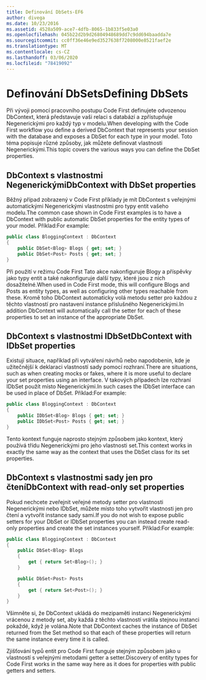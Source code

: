 ```yaml
---
title: Definování DbSets-EF6
author: divega
ms.date: 10/23/2016
ms.assetid: 4528a509-ace7-4dfb-8065-1b833f5e03a0
ms.openlocfilehash: 045b22d2b9d26804948689dd7c9dd694baadda7e
ms.sourcegitcommit: cc0ff36e46e9ed3527638f7208000e8521faef2e
ms.translationtype: MT
ms.contentlocale: cs-CZ
ms.lasthandoff: 03/06/2020
ms.locfileid: "78419092"
---
```

# <a name="defining-dbsets"></a><span data-ttu-id="2433c-102">Definování DbSets</span><span class="sxs-lookup"><span data-stu-id="2433c-102">Defining DbSets</span></span>
<span data-ttu-id="2433c-103">Při vývoji pomocí pracovního postupu Code First definujete odvozenou DbContext, která představuje vaši relaci s databází a zpřístupňuje Negenerickými pro každý typ v modelu.</span><span class="sxs-lookup"><span data-stu-id="2433c-103">When developing with the Code First workflow you define a derived DbContext that represents your session with the database and exposes a DbSet for each type in your model.</span></span> <span data-ttu-id="2433c-104">Toto téma popisuje různé způsoby, jak můžete definovat vlastnosti Negenerickými.</span><span class="sxs-lookup"><span data-stu-id="2433c-104">This topic covers the various ways you can define the DbSet properties.</span></span>  

## <a name="dbcontext-with-dbset-properties"></a><span data-ttu-id="2433c-105">DbContext s vlastnostmi Negenerickými</span><span class="sxs-lookup"><span data-stu-id="2433c-105">DbContext with DbSet properties</span></span>  

<span data-ttu-id="2433c-106">Běžný případ zobrazený v Code First příklady je mít DbContext s veřejnými automatickými Negenerickými vlastnostmi pro typy entit vašeho modelu.</span><span class="sxs-lookup"><span data-stu-id="2433c-106">The common case shown in Code First examples is to have a DbContext with public automatic DbSet properties for the entity types of your model.</span></span> <span data-ttu-id="2433c-107">Příklad:</span><span class="sxs-lookup"><span data-stu-id="2433c-107">For example:</span></span>  

``` csharp
public class BloggingContext : DbContext
{
    public DbSet<Blog> Blogs { get; set; }
    public DbSet<Post> Posts { get; set; }
}
```  

<span data-ttu-id="2433c-108">Při použití v režimu Code First Tato akce nakonfiguruje Blogy a příspěvky jako typy entit a také nakonfiguruje další typy, které jsou z nich dosažitelné.</span><span class="sxs-lookup"><span data-stu-id="2433c-108">When used in Code First mode, this will configure Blogs and Posts as entity types, as well as configuring other types reachable from these.</span></span> <span data-ttu-id="2433c-109">Kromě toho DbContext automaticky volá metodu setter pro každou z těchto vlastností pro nastavení instance příslušného Negenerickými.</span><span class="sxs-lookup"><span data-stu-id="2433c-109">In addition DbContext will automatically call the setter for each of these properties to set an instance of the appropriate DbSet.</span></span>  

## <a name="dbcontext-with-idbset-properties"></a><span data-ttu-id="2433c-110">DbContext s vlastnostmi IDbSet</span><span class="sxs-lookup"><span data-stu-id="2433c-110">DbContext with IDbSet properties</span></span>  

<span data-ttu-id="2433c-111">Existují situace, například při vytváření návrhů nebo napodobenin, kde je užitečnější k deklaraci vlastností sady pomocí rozhraní.</span><span class="sxs-lookup"><span data-stu-id="2433c-111">There are situations, such as when creating mocks or fakes, where it is more useful to declare your set properties using an interface.</span></span> <span data-ttu-id="2433c-112">V takových případech lze rozhraní IDbSet použít místo Negenerickými.</span><span class="sxs-lookup"><span data-stu-id="2433c-112">In such cases the IDbSet interface can be used in place of DbSet.</span></span> <span data-ttu-id="2433c-113">Příklad:</span><span class="sxs-lookup"><span data-stu-id="2433c-113">For example:</span></span>  

``` csharp
public class BloggingContext : DbContext
{
    public IDbSet<Blog> Blogs { get; set; }
    public IDbSet<Post> Posts { get; set; }
}
```  

<span data-ttu-id="2433c-114">Tento kontext funguje naprosto stejným způsobem jako kontext, který používá třídu Negenerickými pro jeho vlastnosti set.</span><span class="sxs-lookup"><span data-stu-id="2433c-114">This context works in exactly the same way as the context that uses the DbSet class for its set properties.</span></span>  

## <a name="dbcontext-with-read-only-set-properties"></a><span data-ttu-id="2433c-115">DbContext s vlastnostmi sady jen pro čtení</span><span class="sxs-lookup"><span data-stu-id="2433c-115">DbContext with read-only set properties</span></span>  

<span data-ttu-id="2433c-116">Pokud nechcete zveřejnit veřejné metody setter pro vlastnosti Negenerickými nebo IDbSet, můžete místo toho vytvořit vlastnosti jen pro čtení a vytvořit instance sady sami.</span><span class="sxs-lookup"><span data-stu-id="2433c-116">If you do not wish to expose public setters for your DbSet or IDbSet properties you can instead create read-only properties and create the set instances yourself.</span></span> <span data-ttu-id="2433c-117">Příklad:</span><span class="sxs-lookup"><span data-stu-id="2433c-117">For example:</span></span>  

``` csharp
public class BloggingContext : DbContext
{
    public DbSet<Blog> Blogs
    {
        get { return Set<Blog>(); }
    }

    public DbSet<Post> Posts
    {
        get { return Set<Post>(); }
    }
}
```  

<span data-ttu-id="2433c-118">Všimněte si, že DbContext ukládá do mezipaměti instanci Negenerickými vrácenou z metody set, aby každá z těchto vlastností vrátila stejnou instanci pokaždé, když je volána.</span><span class="sxs-lookup"><span data-stu-id="2433c-118">Note that DbContext caches the instance of DbSet returned from the Set method so that each of these properties will return the same instance every time it is called.</span></span>  

<span data-ttu-id="2433c-119">Zjišťování typů entit pro Code First funguje stejným způsobem jako u vlastností s veřejnými metodami getter a setter.</span><span class="sxs-lookup"><span data-stu-id="2433c-119">Discovery of entity types for Code First works in the same way here as it does for properties with public getters and setters.</span></span>  
